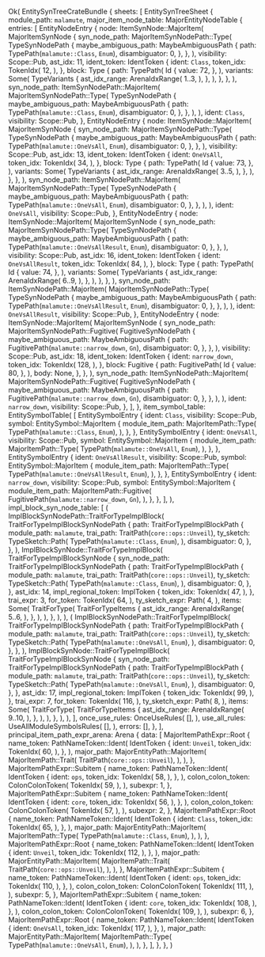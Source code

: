 Ok(
    EntitySynTreeCrateBundle {
        sheets: [
            EntitySynTreeSheet {
                module_path: `malamute`,
                major_item_node_table: MajorEntityNodeTable {
                    entries: [
                        EntityNodeEntry {
                            node: ItemSynNode::MajorItem(
                                MajorItemSynNode {
                                    syn_node_path: MajorItemSynNodePath::Type(
                                        TypeSynNodePath {
                                            maybe_ambiguous_path: MaybeAmbiguousPath {
                                                path: TypePath(`malamute::Class`, `Enum`),
                                                disambiguator: 0,
                                            },
                                        },
                                    ),
                                    visibility: Scope::Pub,
                                    ast_idx: 11,
                                    ident_token: IdentToken {
                                        ident: `Class`,
                                        token_idx: TokenIdx(
                                            12,
                                        ),
                                    },
                                    block: Type {
                                        path: TypePath(
                                            Id {
                                                value: 72,
                                            },
                                        ),
                                        variants: Some(
                                            TypeVariants {
                                                ast_idx_range: ArenaIdxRange(
                                                    1..3,
                                                ),
                                            },
                                        ),
                                    },
                                },
                            ),
                            syn_node_path: ItemSynNodePath::MajorItem(
                                MajorItemSynNodePath::Type(
                                    TypeSynNodePath {
                                        maybe_ambiguous_path: MaybeAmbiguousPath {
                                            path: TypePath(`malamute::Class`, `Enum`),
                                            disambiguator: 0,
                                        },
                                    },
                                ),
                            ),
                            ident: `Class`,
                            visibility: Scope::Pub,
                        },
                        EntityNodeEntry {
                            node: ItemSynNode::MajorItem(
                                MajorItemSynNode {
                                    syn_node_path: MajorItemSynNodePath::Type(
                                        TypeSynNodePath {
                                            maybe_ambiguous_path: MaybeAmbiguousPath {
                                                path: TypePath(`malamute::OneVsAll`, `Enum`),
                                                disambiguator: 0,
                                            },
                                        },
                                    ),
                                    visibility: Scope::Pub,
                                    ast_idx: 13,
                                    ident_token: IdentToken {
                                        ident: `OneVsAll`,
                                        token_idx: TokenIdx(
                                            34,
                                        ),
                                    },
                                    block: Type {
                                        path: TypePath(
                                            Id {
                                                value: 73,
                                            },
                                        ),
                                        variants: Some(
                                            TypeVariants {
                                                ast_idx_range: ArenaIdxRange(
                                                    3..5,
                                                ),
                                            },
                                        ),
                                    },
                                },
                            ),
                            syn_node_path: ItemSynNodePath::MajorItem(
                                MajorItemSynNodePath::Type(
                                    TypeSynNodePath {
                                        maybe_ambiguous_path: MaybeAmbiguousPath {
                                            path: TypePath(`malamute::OneVsAll`, `Enum`),
                                            disambiguator: 0,
                                        },
                                    },
                                ),
                            ),
                            ident: `OneVsAll`,
                            visibility: Scope::Pub,
                        },
                        EntityNodeEntry {
                            node: ItemSynNode::MajorItem(
                                MajorItemSynNode {
                                    syn_node_path: MajorItemSynNodePath::Type(
                                        TypeSynNodePath {
                                            maybe_ambiguous_path: MaybeAmbiguousPath {
                                                path: TypePath(`malamute::OneVsAllResult`, `Enum`),
                                                disambiguator: 0,
                                            },
                                        },
                                    ),
                                    visibility: Scope::Pub,
                                    ast_idx: 16,
                                    ident_token: IdentToken {
                                        ident: `OneVsAllResult`,
                                        token_idx: TokenIdx(
                                            84,
                                        ),
                                    },
                                    block: Type {
                                        path: TypePath(
                                            Id {
                                                value: 74,
                                            },
                                        ),
                                        variants: Some(
                                            TypeVariants {
                                                ast_idx_range: ArenaIdxRange(
                                                    6..9,
                                                ),
                                            },
                                        ),
                                    },
                                },
                            ),
                            syn_node_path: ItemSynNodePath::MajorItem(
                                MajorItemSynNodePath::Type(
                                    TypeSynNodePath {
                                        maybe_ambiguous_path: MaybeAmbiguousPath {
                                            path: TypePath(`malamute::OneVsAllResult`, `Enum`),
                                            disambiguator: 0,
                                        },
                                    },
                                ),
                            ),
                            ident: `OneVsAllResult`,
                            visibility: Scope::Pub,
                        },
                        EntityNodeEntry {
                            node: ItemSynNode::MajorItem(
                                MajorItemSynNode {
                                    syn_node_path: MajorItemSynNodePath::Fugitive(
                                        FugitiveSynNodePath {
                                            maybe_ambiguous_path: MaybeAmbiguousPath {
                                                path: FugitivePath(`malamute::narrow_down`, `Gn`),
                                                disambiguator: 0,
                                            },
                                        },
                                    ),
                                    visibility: Scope::Pub,
                                    ast_idx: 18,
                                    ident_token: IdentToken {
                                        ident: `narrow_down`,
                                        token_idx: TokenIdx(
                                            128,
                                        ),
                                    },
                                    block: Fugitive {
                                        path: FugitivePath(
                                            Id {
                                                value: 80,
                                            },
                                        ),
                                        body: None,
                                    },
                                },
                            ),
                            syn_node_path: ItemSynNodePath::MajorItem(
                                MajorItemSynNodePath::Fugitive(
                                    FugitiveSynNodePath {
                                        maybe_ambiguous_path: MaybeAmbiguousPath {
                                            path: FugitivePath(`malamute::narrow_down`, `Gn`),
                                            disambiguator: 0,
                                        },
                                    },
                                ),
                            ),
                            ident: `narrow_down`,
                            visibility: Scope::Pub,
                        },
                    ],
                },
                item_symbol_table: EntitySymbolTable(
                    [
                        EntitySymbolEntry {
                            ident: `Class`,
                            visibility: Scope::Pub,
                            symbol: EntitySymbol::MajorItem {
                                module_item_path: MajorItemPath::Type(
                                    TypePath(`malamute::Class`, `Enum`),
                                ),
                            },
                        },
                        EntitySymbolEntry {
                            ident: `OneVsAll`,
                            visibility: Scope::Pub,
                            symbol: EntitySymbol::MajorItem {
                                module_item_path: MajorItemPath::Type(
                                    TypePath(`malamute::OneVsAll`, `Enum`),
                                ),
                            },
                        },
                        EntitySymbolEntry {
                            ident: `OneVsAllResult`,
                            visibility: Scope::Pub,
                            symbol: EntitySymbol::MajorItem {
                                module_item_path: MajorItemPath::Type(
                                    TypePath(`malamute::OneVsAllResult`, `Enum`),
                                ),
                            },
                        },
                        EntitySymbolEntry {
                            ident: `narrow_down`,
                            visibility: Scope::Pub,
                            symbol: EntitySymbol::MajorItem {
                                module_item_path: MajorItemPath::Fugitive(
                                    FugitivePath(`malamute::narrow_down`, `Gn`),
                                ),
                            },
                        },
                    ],
                ),
                impl_block_syn_node_table: [
                    (
                        ImplBlockSynNodePath::TraitForTypeImplBlock(
                            TraitForTypeImplBlockSynNodePath {
                                path: TraitForTypeImplBlockPath {
                                    module_path: `malamute`,
                                    trai_path: TraitPath(`core::ops::Unveil`),
                                    ty_sketch: TypeSketch::Path(
                                        TypePath(`malamute::Class`, `Enum`),
                                    ),
                                    disambiguator: 0,
                                },
                            },
                        ),
                        ImplBlockSynNode::TraitForTypeImplBlock(
                            TraitForTypeImplBlockSynNode {
                                syn_node_path: TraitForTypeImplBlockSynNodePath {
                                    path: TraitForTypeImplBlockPath {
                                        module_path: `malamute`,
                                        trai_path: TraitPath(`core::ops::Unveil`),
                                        ty_sketch: TypeSketch::Path(
                                            TypePath(`malamute::Class`, `Enum`),
                                        ),
                                        disambiguator: 0,
                                    },
                                },
                                ast_idx: 14,
                                impl_regional_token: ImplToken {
                                    token_idx: TokenIdx(
                                        47,
                                    ),
                                },
                                trai_expr: 3,
                                for_token: TokenIdx(
                                    64,
                                ),
                                ty_sketch_expr: Path(
                                    4,
                                ),
                                items: Some(
                                    TraitForType(
                                        TraitForTypeItems {
                                            ast_idx_range: ArenaIdxRange(
                                                5..6,
                                            ),
                                        },
                                    ),
                                ),
                            },
                        ),
                    ),
                    (
                        ImplBlockSynNodePath::TraitForTypeImplBlock(
                            TraitForTypeImplBlockSynNodePath {
                                path: TraitForTypeImplBlockPath {
                                    module_path: `malamute`,
                                    trai_path: TraitPath(`core::ops::Unveil`),
                                    ty_sketch: TypeSketch::Path(
                                        TypePath(`malamute::OneVsAll`, `Enum`),
                                    ),
                                    disambiguator: 0,
                                },
                            },
                        ),
                        ImplBlockSynNode::TraitForTypeImplBlock(
                            TraitForTypeImplBlockSynNode {
                                syn_node_path: TraitForTypeImplBlockSynNodePath {
                                    path: TraitForTypeImplBlockPath {
                                        module_path: `malamute`,
                                        trai_path: TraitPath(`core::ops::Unveil`),
                                        ty_sketch: TypeSketch::Path(
                                            TypePath(`malamute::OneVsAll`, `Enum`),
                                        ),
                                        disambiguator: 0,
                                    },
                                },
                                ast_idx: 17,
                                impl_regional_token: ImplToken {
                                    token_idx: TokenIdx(
                                        99,
                                    ),
                                },
                                trai_expr: 7,
                                for_token: TokenIdx(
                                    116,
                                ),
                                ty_sketch_expr: Path(
                                    8,
                                ),
                                items: Some(
                                    TraitForType(
                                        TraitForTypeItems {
                                            ast_idx_range: ArenaIdxRange(
                                                9..10,
                                            ),
                                        },
                                    ),
                                ),
                            },
                        ),
                    ),
                ],
                once_use_rules: OnceUseRules(
                    [],
                ),
                use_all_rules: UseAllModuleSymbolsRules(
                    [],
                ),
                errors: [],
            },
        ],
        principal_item_path_expr_arena: Arena {
            data: [
                MajorItemPathExpr::Root {
                    name_token: PathNameToken::Ident(
                        IdentToken {
                            ident: `Unveil`,
                            token_idx: TokenIdx(
                                60,
                            ),
                        },
                    ),
                    major_path: MajorEntityPath::MajorItem(
                        MajorItemPath::Trait(
                            TraitPath(`core::ops::Unveil`),
                        ),
                    ),
                },
                MajorItemPathExpr::Subitem {
                    name_token: PathNameToken::Ident(
                        IdentToken {
                            ident: `ops`,
                            token_idx: TokenIdx(
                                58,
                            ),
                        },
                    ),
                    colon_colon_token: ColonColonToken(
                        TokenIdx(
                            59,
                        ),
                    ),
                    subexpr: 1,
                },
                MajorItemPathExpr::Subitem {
                    name_token: PathNameToken::Ident(
                        IdentToken {
                            ident: `core`,
                            token_idx: TokenIdx(
                                56,
                            ),
                        },
                    ),
                    colon_colon_token: ColonColonToken(
                        TokenIdx(
                            57,
                        ),
                    ),
                    subexpr: 2,
                },
                MajorItemPathExpr::Root {
                    name_token: PathNameToken::Ident(
                        IdentToken {
                            ident: `Class`,
                            token_idx: TokenIdx(
                                65,
                            ),
                        },
                    ),
                    major_path: MajorEntityPath::MajorItem(
                        MajorItemPath::Type(
                            TypePath(`malamute::Class`, `Enum`),
                        ),
                    ),
                },
                MajorItemPathExpr::Root {
                    name_token: PathNameToken::Ident(
                        IdentToken {
                            ident: `Unveil`,
                            token_idx: TokenIdx(
                                112,
                            ),
                        },
                    ),
                    major_path: MajorEntityPath::MajorItem(
                        MajorItemPath::Trait(
                            TraitPath(`core::ops::Unveil`),
                        ),
                    ),
                },
                MajorItemPathExpr::Subitem {
                    name_token: PathNameToken::Ident(
                        IdentToken {
                            ident: `ops`,
                            token_idx: TokenIdx(
                                110,
                            ),
                        },
                    ),
                    colon_colon_token: ColonColonToken(
                        TokenIdx(
                            111,
                        ),
                    ),
                    subexpr: 5,
                },
                MajorItemPathExpr::Subitem {
                    name_token: PathNameToken::Ident(
                        IdentToken {
                            ident: `core`,
                            token_idx: TokenIdx(
                                108,
                            ),
                        },
                    ),
                    colon_colon_token: ColonColonToken(
                        TokenIdx(
                            109,
                        ),
                    ),
                    subexpr: 6,
                },
                MajorItemPathExpr::Root {
                    name_token: PathNameToken::Ident(
                        IdentToken {
                            ident: `OneVsAll`,
                            token_idx: TokenIdx(
                                117,
                            ),
                        },
                    ),
                    major_path: MajorEntityPath::MajorItem(
                        MajorItemPath::Type(
                            TypePath(`malamute::OneVsAll`, `Enum`),
                        ),
                    ),
                },
            ],
        },
    },
)